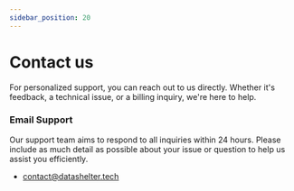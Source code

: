 ```yaml
---
sidebar_position: 20
---
```


# Contact us

For personalized support, you can reach out to us directly. Whether it's feedback, a technical issue, or a billing inquiry, we're here to help.


### Email Support

Our support team aims to respond to all inquiries within 24 hours. Please include as much detail as possible about your issue or question to help us assist you efficiently.
- contact@datashelter.tech

